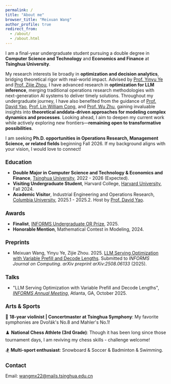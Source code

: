 ```yaml
---
permalink: /
title: "About me"
browser_title: "Meixuan Wang"
author_profile: true
redirect_from: 
  - /about/
  - /about.html
---
```


<style>
  body {
    font-size: 14px;
  }
  h1, h2, h3 {
    font-size: 1.2em;
  }
</style>

I am a final-year undergraduate student pursuing a double degree in **​Computer Science and Technology​** and **​Economics and Finance​** at **Tsinghua University**.

My research interests lie broadly in **optimization and decision analytics**, bridging theoretical rigor with real-world impact. Advised by [Prof. Yinyu Ye](https://stanford.edu/~yyye/) and [Prof. Zijie Zhou](https://sites.mit.edu/zijiezhou/), I have advanced research in ​**optimization for LLM inference**, merging traditional operations research methodologies with next-generation AI systems to deliver timely solutions. Throughout my undergraduate journey, I have also benefited from the guidance of [Prof. David Yao](https://www.columbia.edu/~yao/), [Prof. Lin William Cong](https://business.cornell.edu/faculty-research/faculty/lc898/), and [Prof. Wu Zhu](https://www.sem.tsinghua.edu.cn/en/info/1216/7050.htm), gaining invaluable insights into **theoretical and ​data-driven approaches for modeling complex dynamics and processes**. Looking ahead, I aim to deepen my current work while actively exploring new frontiers—**remaining open to transformative possibilities**.

I am seeking **Ph.D. opportunities in Operations Research, Management Science, or related fields**​ beginning Fall 2026. If my background aligns with your vision, I would love to connect!​​

Education
------
- **Double Major in Computer Science and Technology & Economics and Finance**, [Tsinghua University](https://www.tsinghua.edu.cn/en/), 2022 - 2026 (Expected).
- **Visiting Undergraduate Student**, Harvard College, [Harvard University](https://www.harvard.edu/), Fall 2024.
- **Academic Visitor**, Industrial Engineering and Operations Research, [Columbia University](https://www.columbia.edu/), 2025.1 - 2025.2. Host by [Prof. David Yao](https://www.columbia.edu/~yao/).

Awards
------
- **Finalist**, [INFORMS Undergraduate OR Prize](https://www.informs.org/Recognizing-Excellence/INFORMS-Prizes/Undergraduate-Operations-Research-Prize), 2025.
- **Honorable Mention**, Mathematical Contest in Modeling, 2024.

Preprints
------
- Meixuan Wang, Yinyu Ye, Zijie Zhou. 2025. [LLM Serving Optimization with Variable Prefill and Decode Lengths](https://arxiv.org/abs/2508.06133). Submitted to *INFORMS Journal on Computing*. *arXiv preprint arXiv:2508.06133* (2025).

Talks
------
- "LLM Serving Optimization with Variable Prefill and Decode Lengths", [*INFORMS Annual Meeting*](https://meetings.informs.org/wordpress/annual/), Atlanta, GA, October 2025.

Arts & Sports
------
🎻 **18-year violinist | Concertmaster at Tsinghua Symphony**: My favorite symphonies are Dvořák's No.8 and Mahler's No.1! 

♟️ **National Chess Athlete (3rd Grade)​​**: Though it has been long since those tournament days, I am reviving my chess skills - challenge welcome!

🏂 **Multi-sport enthusiast​**: Snowboard & Soccer & Badminton & Swimming.

Contact
------
Email: [wangmx22@mails.tsinghua.edu.cn](mailto:wangmx22@mails.tsinghua.edu.cn)